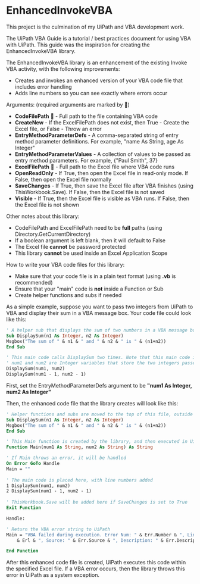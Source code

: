 # EnhancedInvokeVBA
This project is the culmination of my UiPath and VBA development work.

The UiPath VBA Guide is a tutorial / best practices document for using VBA with UiPath. This guide was the inspiration for creating the EnhancedInvokeVBA library.

The EnhancedInvokeVBA library is an enhancement of the existing Invoke VBA activity, with the following improvements:
- Creates and invokes an enhanced version of your VBA code file that includes error handling
- Adds line numbers so you can see exactly where errors occur

Arguments: (required arguments are marked by :triangular_flag_on_post:)
- **CodeFilePath** :triangular_flag_on_post: - Full path to the file containing VBA code
- **CreateNew** - If the ExcelFilePath does not exist, then True - Create the Excel file, or False - Throw an error
- **EntryMethodParameterDefs** - A comma-separated string of entry method parameter definitions. For example, "name As String, age As Integer"
- **EntryMethodParameterValues** - A collection of values to be passed as entry method parameters. For example, {"Paul Smith", 37}
- **ExcelFilePath** :triangular_flag_on_post: - Full path to the Excel file where VBA code runs
- **OpenReadOnly** - If True, then open the Excel file in read-only mode. If False, then open the Excel file normally
- **SaveChanges** - If True, then save the Excel file after VBA finishes (using ThisWorkbook.Save). If False, then the Excel file is not saved
- **Visible** - If True, then the Excel file is visible as VBA runs. If False, then the Excel file is not shown

Other notes about this library:
- CodeFilePath and ExcelFilePath need to be **full** paths (using Directory.GetCurrentDirectory)
- If a boolean argument is left blank, then it will default to False
- The Excel file **cannot** be password protected
- This library **cannot** be used inside an Excel Application Scope

How to write your VBA code files for this library:
- Make sure that your code file is in a plain text format (using **.vb** is recommended)
- Ensure that your "main" code is **not** inside a Function or Sub
- Create helper functions and subs if needed

As a simple example, suppose you want to pass two integers from UiPath to VBA and display their sum in a VBA message box. Your code file could look like this:

```vb
' A helper sub that displays the sum of two numbers in a VBA message box
Sub DisplaySum(n1 As Integer, n2 As Integer)
Msgbox("The sum of " & n1 & " and " & n2 & " is " & (n1+n2))
End Sub

' This main code calls DisplaySum two times. Note that this main code is not inside a Function or Sub
' num1 and num2 are Integer variables that store the two integers passed from UiPath
DisplaySum(num1, num2)
DisplaySum(num1 - 1, num2 - 1)
```

First, set the EntryMethodParameterDefs argument to be **"num1 As Integer, num2 As Integer"**

Then, the enhanced code file that the library creates will look like this:

```vb
' Helper functions and subs are moved to the top of this file, outside the Main function
Sub DisplaySum(n1 As Integer, n2 As Integer)
Msgbox("The sum of " & n1 & " and " & n2 & " is " & (n1+n2))
End Sub

' This Main function is created by the library, and then executed in UiPath
Function Main(num1 As String, num2 As String) As String

' If Main throws an error, it will be handled
On Error GoTo Handle
Main = ""
    
' The main code is placed here, with line numbers added
1 DisplaySum(num1, num2)
2 DisplaySum(num1 - 1, num2 - 1)
    
' ThisWorkbook.Save will be added here if SaveChanges is set to True
Exit Function

Handle:

' Return the VBA error string to UiPath
Main = "VBA failed during execution. Error Num: " & Err.Number & ", Line Num: " _
    & Erl & ", Source: " & Err.Source & ", Description: " & Err.Description

End Function
```

After this enhanced code file is created, UiPath executes this code within the specified Excel file. If a VBA error occurs, then the library throws this error in UiPath as a system exception.

